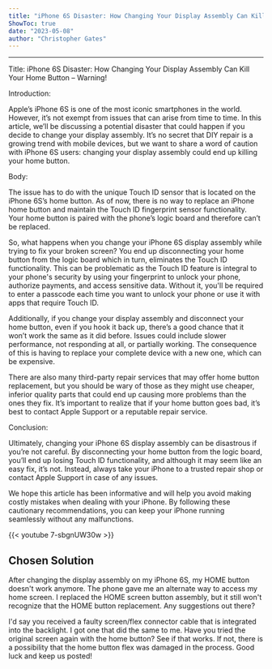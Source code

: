 ```yaml
---
title: "iPhone 6S Disaster: How Changing Your Display Assembly Can Kill Your Home Button – Warning!"
ShowToc: true 
date: "2023-05-08"
author: "Christopher Gates"
---
```

*****
Title: iPhone 6S Disaster: How Changing Your Display Assembly Can Kill Your Home Button – Warning!

Introduction:

Apple’s iPhone 6S is one of the most iconic smartphones in the world. However, it’s not exempt from issues that can arise from time to time. In this article, we’ll be discussing a potential disaster that could happen if you decide to change your display assembly. It’s no secret that DIY repair is a growing trend with mobile devices, but we want to share a word of caution with iPhone 6S users: changing your display assembly could end up killing your home button.

Body:

The issue has to do with the unique Touch ID sensor that is located on the iPhone 6S’s home button. As of now, there is no way to replace an iPhone home button and maintain the Touch ID fingerprint sensor functionality. Your home button is paired with the phone’s logic board and therefore can’t be replaced.

So, what happens when you change your iPhone 6S display assembly while trying to fix your broken screen? You end up disconnecting your home button from the logic board which in turn, eliminates the Touch ID functionality. This can be problematic as the Touch ID feature is integral to your phone's security by using your fingerprint to unlock your phone, authorize payments, and access sensitive data. Without it, you'll be required to enter a passcode each time you want to unlock your phone or use it with apps that require Touch ID.

Additionally, if you change your display assembly and disconnect your home button, even if you hook it back up, there’s a good chance that it won’t work the same as it did before. Issues could include slower performance, not responding at all, or partially working. The consequence of this is having to replace your complete device with a new one, which can be expensive.

There are also many third-party repair services that may offer home button replacement, but you should be wary of those as they might use cheaper, inferior quality parts that could end up causing more problems than the ones they fix. It’s important to realize that if your home button goes bad, it’s best to contact Apple Support or a reputable repair service.

Conclusion:

Ultimately, changing your iPhone 6S display assembly can be disastrous if you’re not careful. By disconnecting your home button from the logic board, you’ll end up losing Touch ID functionality, and although it may seem like an easy fix, it’s not. Instead, always take your iPhone to a trusted repair shop or contact Apple Support in case of any issues.

We hope this article has been informative and will help you avoid making costly mistakes when dealing with your iPhone. By following these cautionary recommendations, you can keep your iPhone running seamlessly without any malfunctions.

{{< youtube 7-sbgnUW30w >}} 



## Chosen Solution
 After changing the display assembly on my iPhone 6S, my HOME button doesn't work anymore.  The phone gave me an alternate way to access my home screen.  I replaced the HOME screen button assembly, but it still won't recognize that the HOME button replacement.  Any suggestions out there?

 I'd say you received a faulty screen/flex connector cable that is integrated into the backlight.  I got one that did the same to me.
Have you tried the original screen again with the home button? See if that works. If not, there is a possibility that the home button flex was damaged in the process.
Good luck and keep us posted!




